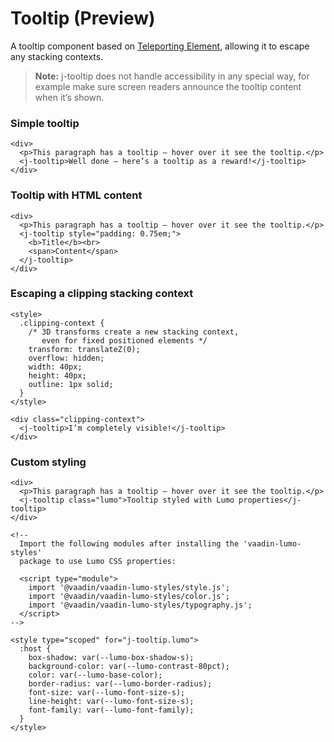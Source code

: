 # Tooltip <maturity-badge preview>(Preview)</maturity-badge>

A tooltip component based on [Teleporting Element](/teleporting-element), allowing it to escape any stacking contexts.

> **Note:** j-tooltip does not handle accessibility in any special way, for example make sure screen readers announce the tooltip content when it’s shown.

### Simple tooltip
```html,live
<div>
  <p>This paragraph has a tooltip – hover over it see the tooltip.</p>
  <j-tooltip>Well done – here’s a tooltip as a reward!</j-tooltip>
</div>
```


### Tooltip with HTML content
```html,live
<div>
  <p>This paragraph has a tooltip – hover over it see the tooltip.</p>
  <j-tooltip style="padding: 0.75em;">
    <b>Title</b><br>
    <span>Content</span>
  </j-tooltip>
</div>
```


### Escaping a clipping stacking context
```html,live
<style>
  .clipping-context {
    /* 3D transforms create a new stacking context,
       even for fixed positioned elements */
    transform: translateZ(0);
    overflow: hidden;
    width: 40px;
    height: 40px;
    outline: 1px solid;
  }
</style>

<div class="clipping-context">
  <j-tooltip>I’m completely visible!</j-tooltip>
</div>
```


### Custom styling
```html,live
<div>
  <p>This paragraph has a tooltip – hover over it see the tooltip.</p>
  <j-tooltip class="lumo">Tooltip styled with Lumo properties</j-tooltip>
</div>

<!--
  Import the following modules after installing the 'vaadin-lumo-styles'
  package to use Lumo CSS properties:

  <script type="module">
    import '@vaadin/vaadin-lumo-styles/style.js';
    import '@vaadin/vaadin-lumo-styles/color.js';
    import '@vaadin/vaadin-lumo-styles/typography.js';
  </script>
-->

<style type="scoped" for="j-tooltip.lumo">
  :host {
    box-shadow: var(--lumo-box-shadow-s);
    background-color: var(--lumo-contrast-80pct);
    color: var(--lumo-base-color);
    border-radius: var(--lumo-border-radius);
    font-size: var(--lumo-font-size-s);
    line-height: var(--lumo-font-size-s);
    font-family: var(--lumo-font-family);
  }
</style>
```
